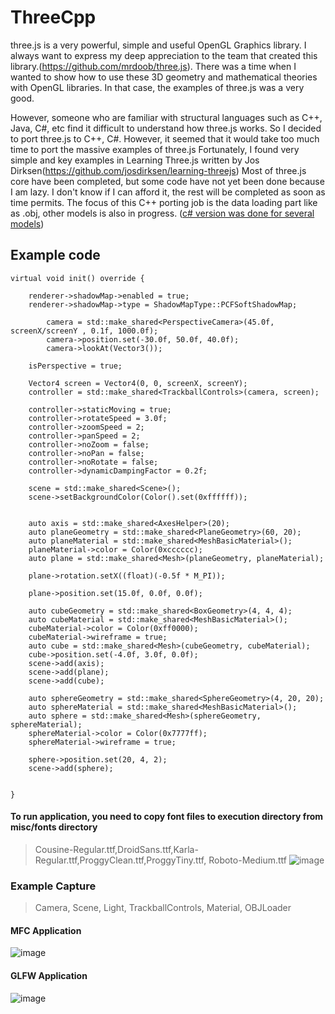 # ThreeCpp
three.js is a very powerful, simple and useful OpenGL Graphics library.
I always want to express my deep appreciation to the team that created this library.(https://github.com/mrdoob/three.js).
There was a time when I wanted to show how to use these 3D geometry and mathematical theories with OpenGL libraries. 
In that case, the examples of three.js was a very good.

However, someone who are familiar with structural languages such as C++, Java, C#, etc find it difficult to understand how three.js works.
So I decided to port three.js to C++, C#. However, it seemed that it would take too much time to port the massive examples of three.js
Fortunately, I found very simple and key examples in Learning Three.js written by Jos Dirksen(https://github.com/josdirksen/learning-threejs)
Most of three.js core have been completed, but some code have not yet been done because I am lazy. 
I don't know if I can afford it, the rest will be completed as soon as time permits.
The focus of this C++ porting job is the data loading part like as .obj, other models is also in progress.
(<a href="http://github.com/hjoykim/THREE">c# version was done for several models</a>)


## Example code

	virtual void init() override {

        renderer->shadowMap->enabled = true;
        renderer->shadowMap->type = ShadowMapType::PCFSoftShadowMap;

		    camera = std::make_shared<PerspectiveCamera>(45.0f, screenX/screenY , 0.1f, 1000.0f);
		    camera->position.set(-30.0f, 50.0f, 40.0f);
		    camera->lookAt(Vector3());

        isPerspective = true;

        Vector4 screen = Vector4(0, 0, screenX, screenY);
        controller = std::make_shared<TrackballControls>(camera, screen);

        controller->staticMoving = true;
        controller->rotateSpeed = 3.0f;
        controller->zoomSpeed = 2;
        controller->panSpeed = 2;
        controller->noZoom = false;
        controller->noPan = false;
        controller->noRotate = false;
        controller->dynamicDampingFactor = 0.2f;

        scene = std::make_shared<Scene>();
        scene->setBackgroundColor(Color().set(0xffffff));


        auto axis = std::make_shared<AxesHelper>(20);
        auto planeGeometry = std::make_shared<PlaneGeometry>(60, 20);
        auto planeMaterial = std::make_shared<MeshBasicMaterial>();
        planeMaterial->color = Color(0xcccccc);
        auto plane = std::make_shared<Mesh>(planeGeometry, planeMaterial);

        plane->rotation.setX((float)(-0.5f * M_PI));

        plane->position.set(15.0f, 0.0f, 0.0f);

        auto cubeGeometry = std::make_shared<BoxGeometry>(4, 4, 4);
        auto cubeMaterial = std::make_shared<MeshBasicMaterial>();
        cubeMaterial->color = Color(0xff0000);
        cubeMaterial->wireframe = true;
        auto cube = std::make_shared<Mesh>(cubeGeometry, cubeMaterial);
        cube->position.set(-4.0f, 3.0f, 0.0f);
        scene->add(axis);
        scene->add(plane);
        scene->add(cube);

        auto sphereGeometry = std::make_shared<SphereGeometry>(4, 20, 20);
        auto sphereMaterial = std::make_shared<MeshBasicMaterial>();
        auto sphere = std::make_shared<Mesh>(sphereGeometry, sphereMaterial);
        sphereMaterial->color = Color(0x7777ff);
        sphereMaterial->wireframe = true;

        sphere->position.set(20, 4, 2);
        scene->add(sphere);

        
	}

#### To run application, you need to copy font files to execution directory from misc/fonts directory
> Cousine-Regular.ttf,DroidSans.ttf,Karla-Regular.ttf,ProggyClean.ttf,ProggyTiny.ttf, Roboto-Medium.ttf
![image](https://user-images.githubusercontent.com/3807476/168829051-d6f0be36-9038-4fe4-881c-10317a9a6198.png)


### Example Capture
> Camera, Scene, Light, TrackballControls, Material, OBJLoader
#### MFC Application

![image](https://user-images.githubusercontent.com/3807476/166915870-33860cda-86cd-4683-8927-09649c624749.png)

#### GLFW Application
![image](https://user-images.githubusercontent.com/3807476/166916614-7cdaf65f-1e1d-426e-bb99-fc6fccad2002.png)

